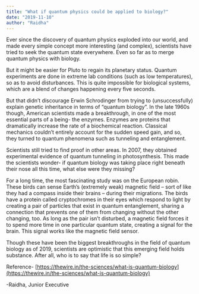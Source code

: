 ```yaml
---
title: "What if quantum physics could be applied to biology?"
date: "2019-11-10"
author: "Raidha"
---
```


Ever since the discovery of quantum physics exploded into our world, and made every simple concept more interesting (and complex), scientists have tried to seek the quantum state everywhere. Even so far as to merge quantum physics with biology.

But it might be easier for Pluto to regain its planetary status. Quantum experiments are done in extreme lab conditions (such as low temperatures), so as to avoid disturbances. This is quite impossible for biological systems, which are a blend of changes happening every five seconds.

But that didn’t discourage Erwin Schrodinger from trying to (unsuccessfully) explain genetic inheritance in terms of “quantum biology”. In the late 1960s though, American scientists made a breakthrough, in one of the most essential parts of a being- the enzymes. Enzymes are proteins that dramatically increase the rate of a biochemical reaction. Classical mechanics couldn’t entirely account for the sudden speed gain, and so, they turned to quantum phenomena such as tunneling and entanglement.

Scientists still tried to find proof in other areas. In 2007, they obtained experimental evidence of quantum tunneling in photosynthesis. This made the scientists wonder- if quantum biology was taking place right beneath their nose all this time, what else were they missing?

For a long time, the most fascinating study was on the European robin. These birds can sense Earth’s (extremely weak) magnetic field – sort of like they had a compass inside their brains – during their migrations. The birds have a protein called cryptochromes in their eyes which respond to light by creating a pair of particles that exist in quantum entanglement, sharing a connection that prevents one of them from changing without the other changing, too. As long as the pair isn’t disturbed, a magnetic field forces it to spend more time in one particular quantum state, creating a signal for the brain. This signal works like the magnetic field sensor.

Though these have been the biggest breakthroughs in the field of quantum biology as of 2019, scientists are optimistic that this emerging field holds substance. After all, who is to say that life is so simple?

Reference- [https://thewire.in/the-sciences/what-is-quantum-biology](https://thewire.in/the-sciences/what-is-quantum-biology)

\-Raidha, Junior Executive
